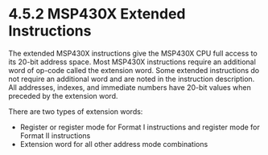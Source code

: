 # 4.5.2 MSP430X Extended Instructions

The extended MSP430X instructions give the MSP430X CPU full access to its 20-bit address space. Most MSP430X instructions require an additional word of op-code called the extension word. Some extended instructions do not require an additional word and are noted in the instruction description. All addresses, indexes, and immediate numbers have 20-bit values when preceded by the extension word.

There are two types of extension words:

- Register or register mode for Format I instructions and register mode for Format II instructions
- Extension word for all other address mode combinations
